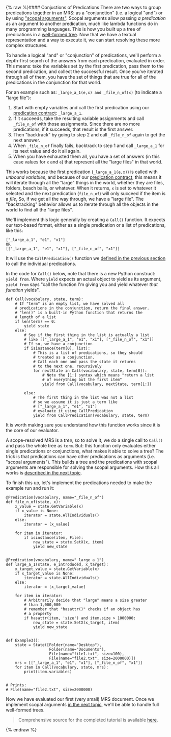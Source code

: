 {% raw %}#### Conjuctions of Predications
There are two ways to group predications together in an MRS: as a "conjunction" (i.e. a logical "and") or by using ["scopal arguments"](https://blog.inductorsoftware.com/docsproto/howto/devhowto/devhowtoMRS). Scopal arguments allow passing *a predication* as an argument to another predication, much like lambda functions do in many programming languages. This is how you built up a tree of predications in a [well-formed tree](https://blog.inductorsoftware.com/docsproto/howto/devhowto/devhowtoWellFormedTree). Now that we have a textual representation and a way to execute it, we can start resolving these more complex structures.

To handle a logical "and" or "conjunction" of predications, we'll perform a depth-first search of the answers from each predication, evaluated in order. This means: take the variables set by the first predication, pass them to the second predication, and collect the successful result. Once you've iterated through all of them, you have the set of things that are true for all of the predications in the conjunction for that world.

For an example such as: `_large_a_1(e,x) and _file_n_of(x)` (to indicate a "large file"):
1. Start with empty variables and call the first predication using our [predication contract](https://blog.inductorsoftware.com/docsproto/howto/devhowto/devhowtoPredicationContract): `_large_a_1`. 
2. If it succeeds, take the resulting variable assignments and call `_file_n_of` with those assignments. Since there are no more predications, if it succeeds, that result is the first answer.
3. Then "backtrack" by going to step 2 and call `_file_n_of` again to get the next answer. 
4. When `_file_n_of` finally fails, backtrack to step 1 and call `_large_a_1` for its next value and do it all again. 
5. When you have exhausted them all, you have a set of answers (in this case values for `x` and `e`) that represent all the "large files" in that world.

This works because the first predication (`_large_a_1(e,x)`) is called with *unbound variables*, and because of our [predication contract](https://blog.inductorsoftware.com/docsproto/howto/devhowto/devhowtoPredicationContract), this means it will iterate through all the "large" things in the world, whether they are files, folders, beach balls, or whatever. When it returns, `x` is set to whatever it selected and the next predication (`file_n_of`) will only succeed if the item is a *file*, So, if we get all the way through, we have a "large file".  The "backtracking" behavior allows us to iterate through all the objects in the world to find all the "large files".

We'll implement this logic generally by creating a `Call()` function. It expects our text-based format, either as a single predication or a list of predications, like this:
```
["_large_a_1", "e1", "x1"]
OR
[["_large_a_1", "e1", "x1"], ["_file_n_of", "x1"]]
```

It will use the `CallPredication()` function we [defined in the previous section](https://blog.inductorsoftware.com/docsproto/howto/devhowto/devhowtoMRSToPython) to call the individual predications. 

In the code for `Call()` below, note that there is a new Python construct: `yield from`.  Where `yield` expects an actual object to yield as its argument, `yield from` says "call the function I'm giving you and yield whatever *that function* yields".

```
def Call(vocabulary, state, term):
    # If "term" is an empty list, we have solved all
    # predications in the conjunction, return the final answer.
    # "len()" is a built-in Python function that returns the
    # length of a list
    if len(term) == 0:
        yield state
    else:
        # See if the first thing in the list is actually a list
        # like [["_large_a_1", "e1", "x1"], ["_file_n_of", "x1"]]
        # If so, we have a conjunction
        if isinstance(term[0], list):
            # This is a list of predications, so they should
            # treated as a conjunction.
            # Call each one and pass the state it returns
            # to the next one, recursively
            for nextState in Call(vocabulary, state, term[0]):
                # Note the [1:] syntax which means "return a list
                # of everything but the first item"
                yield from Call(vocabulary, nextState, term[1:])

        else:
            # The first thing in the list was not a list
            # so we assume it is just a term like
            # ["_large_a_1", "e1", "x1"]
            # evaluate it using CallPredication
            yield from CallPredication(vocabulary, state, term)
```

It is worth making sure you understand how this function works since it is the core of our evaluator. 

A scope-resolved MRS is a *tree*, so to solve it, we do a single call to `Call()` and pass the whole tree as `term`. But: this function only evaluates either single predications or conjunctions, what makes it able to solve a tree? The trick is that predications can have other predications as arguments (i.e. "scopal arguments"). This builds a tree and the predications with scopal arguments are responsible for solving the scopal arguments. How this all works is [described in the next topic](https://blog.inductorsoftware.com/docsproto/howto/devhowto/devhowtoScopalArguments).

To finish this up, let's implement the predications needed to make the example run and run it:

```
@Predication(vocabulary, name="_file_n_of")
def file_n_of(state, x):
    x_value = state.GetVariable(x)
    if x_value is None:
        iterator = state.AllIndividuals()
    else:
        iterator = [x_value]

    for item in iterator:
        if isinstance(item, File):
            new_state = state.SetX(x, item)
            yield new_state


@Predication(vocabulary, name="_large_a_1")
def large_a_1(state, e_introduced, x_target):
    x_target_value = state.GetVariable(x)
    if x_target_value is None:
        iterator = state.AllIndividuals()
    else:
        iterator = [x_target_value]

    for item in iterator:
        # Arbitrarily decide that "large" means a size greater
        # than 1,000,000 
        # remember that "hasattr()" checks if an object has
        # a property
        if hasattr(item, 'size') and item.size > 1000000:
            new_state = state.SetX(x_target, item)
            yield new_state

    
def Example3():
    state = State([Folder(name="Desktop"),
                   Folder(name="Documents"),
                   File(name="file1.txt", size=100),
                   File(name="file2.txt", size=2000000)])
    mrs = [["_large_a_1", "e1", "x1"], ["_file_n_of", "x1"]]
    for item in Call(vocabulary, state, mrs):
        print(item.variables)
        
        
# Prints:
# File(name="file2.txt", size=2000000)
```

Now we have evaluated our first (very small) MRS document. Once we implement scopal arguments [in the next topic](https://blog.inductorsoftware.com/docsproto/howto/devhowto/devhowtoScopalArguments), we'll be able to handle full well-formed trees.

> Comprehensive source for the completed tutorial is available [here](https://github.com/EricZinda/Perplexity).

<update date omitted for speed>{% endraw %}